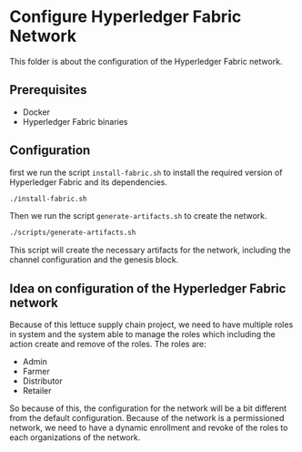 # Configure Hyperledger Fabric Network
This folder is about the configuration of the Hyperledger Fabric network. 

## Prerequisites
- Docker
- Hyperledger Fabric binaries

## Configuration 
first we run the script `install-fabric.sh` to install the required version of Hyperledger Fabric and its dependencies. 
```bash
./install-fabric.sh
```
Then we run the script `generate-artifacts.sh` to create the network. 
```bash
./scripts/generate-artifacts.sh
```
This script will create the necessary artifacts for the network, including the channel configuration and the genesis block.


## Idea on configuration of the Hyperledger Fabric network
Because of this lettuce supply chain project, we need to have multiple roles in system and the system able to manage the roles which including the action create and remove of the roles.
The roles are:
- Admin
- Farmer
- Distributor
- Retailer

So because of this, the configuration for the network will be a bit different from the default configuration. Because of the network is a permissioned network, we need to have a dynamic enrollment and revoke of the roles to each organizations of the network. 
